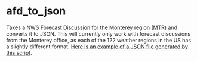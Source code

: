 # afd_to_json
Takes a NWS [Forecast Discussion for the Monterey region (MTR)](https://forecast.weather.gov/product.php?site=NWS&issuedby=MTR&product=AFD&format=CI&version=1&glossary=1) and converts it to JSON. This will currently only work with forecast discussions from the Monterey office, as each of the 122 weather regions in the US has a slightly different format. [Here is an example of a JSON file generated by this script](http://mattmangels.com/forecast/afd_mtr.json).


